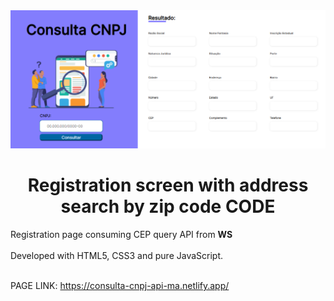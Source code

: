 <img src="./img/page-cep-api-ws.png"/>



<h1 align="center"> Registration screen with address search by zip code <strong>CODE</strong></h1>


Registration page consuming CEP query API from <strong>WS</strong> <br>
<br>
Developed with HTML5, CSS3 and pure JavaScript. <br>
<br>

PAGE LINK: https://consulta-cnpj-api-ma.netlify.app/
